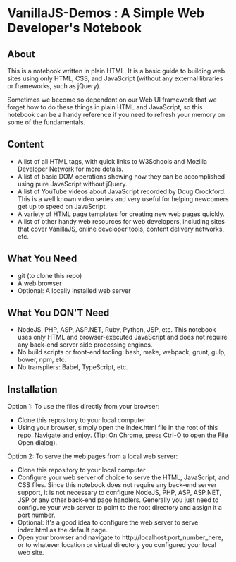 # VanillaJS-Demos : A Simple Web Developer's Notebook

About
-----

This is a notebook written in plain HTML. It is a basic guide to building web sites using only HTML, CSS,
and JavaScript (without any external libraries or frameworks, such as jQuery).

Sometimes we become so dependent on our Web UI framework that we forget how to do these things in plain HTML and
JavaScript, so this notebook can be a handy reference if you need to refresh your memory on some of the fundamentals.

Content
-------

* A list of all HTML tags, with quick links to W3Schools and Mozilla Developer Network for more details.
* A list of basic DOM operations showing how they can be accomplished using pure JavaScript without jQuery.
* A list of YouTube videos about JavaScript recorded by Doug Crockford. This is a well known video series and very
  useful for helping newcomers get up to speed on JavaScript.
* A variety of HTML page templates for creating new web pages quickly.  
* A list of other handy web resources for web developers, including sites that cover VanillaJS, online developer tools,
  content delivery networks, etc.
  
What You Need
-------------
* git (to clone this repo)
* A web browser
* Optional: A locally installed web server

What You DON'T Need
-------------------
* NodeJS, PHP, ASP, ASP.NET, Ruby, Python, JSP, etc. This notebook uses only HTML and browser-executed JavaScript and
  does not require any back-end server side processing engines.
* No build scripts or front-end tooling: bash, make, webpack, grunt, gulp, bower, npm, etc.
* No transpilers: Babel, TypeScript, etc.
  
Installation
------------

Option 1: To use the files directly from your browser:

* Clone this repository to your local computer
* Using your browser, simply open the index.html file in the root of this repo. Navigate and enjoy. (Tip: On Chrome, press Ctrl-O to open the File Open dialog).

Option 2: To serve the web pages from a local web server:

* Clone this repository to your local computer
* Configure your web server of choice to serve the HTML, JavaScript, and CSS files. Since this notebook does not require any
  back-end server support, it is not necessary to configure NodeJS, PHP, ASP, ASP.NET, JSP or any other back-end page handlers.
  Generally you just need to configure your web server to point to the root directory and assign it a port number.
* Optional: It's a good idea to configure the web server to serve index.html as the default page.  
* Open your browser and navigate to http://localhost:port_number_here, or to whatever location or virtual directory you configured
  your local web site. 
